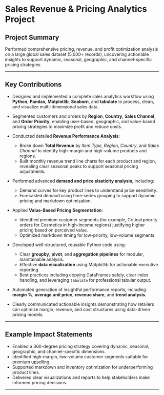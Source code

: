 # Sales Revenue & Pricing Analytics Project

## Project Summary

Performed comprehensive pricing, revenue, and profit optimization analysis on a large global sales dataset (5,000+ records), uncovering actionable insights to support dynamic, seasonal, geographic, and channel-specific pricing strategies.

---

## Key Contributions

- Designed and implemented a complete sales analytics workflow using **Python**, **Pandas**, **Matplotlib**, **Seaborn**, and **tabulate** to process, clean, and visualize multi-dimensional sales data.

- Segmented customers and orders by **Region**, **Country**, **Sales Channel**, and **Order Priority**, enabling user-based, geographic, and value-based pricing strategies to maximize profit and reduce costs.

- Conducted detailed **Revenue Performance Analysis**:
  - Broke down **Total Revenue** by *Item Type*, *Region*, *Country*, and *Sales Channel* to identify high-margin and high-volume products and regions.
  - Built monthly revenue trend line charts for each product and region, revealing clear seasonal peaks to support seasonal pricing adjustments.

- Performed advanced **demand and price elasticity analysis**, including:
  - Demand curves for key product lines to understand price sensitivity.
  - Forecasted demand using time-series grouping to support dynamic pricing and markdown optimization.

- Applied **Value-Based Pricing Segmentation**:
  - Identified premium customer segments (for example, Critical priority orders for Cosmetics in high-income regions) justifying higher pricing based on perceived value.
  - Optimized markdown timing for low-priority, low-volume segments.

- Developed well-structured, reusable Python code using:
  - Clear **groupby**, **pivot**, and **aggregation pipelines** for modular, maintainable analysis.
  - Effective **data visualization** using Matplotlib for actionable executive reporting.
  - Best practices including copying DataFrames safely, clear index handling, and leveraging `tabulate` for professional tabular output.

- Automated generation of insightful performance reports, including **margin %**, **average unit price**, **revenue share**, and **trend analysis**.

- Clearly communicated actionable insights demonstrating how retailers can optimize margin, revenue, and cost structures using data-driven pricing models.

---

## Example Impact Statements

- Enabled a 360-degree pricing strategy covering dynamic, seasonal, geographic, and channel-specific dimensions.
- Identified high-margin, low-volume customer segments suitable for premium upselling.
- Supported markdown and inventory optimization for underperforming product lines.
- Delivered clear visualizations and reports to help stakeholders make informed pricing decisions.

---
